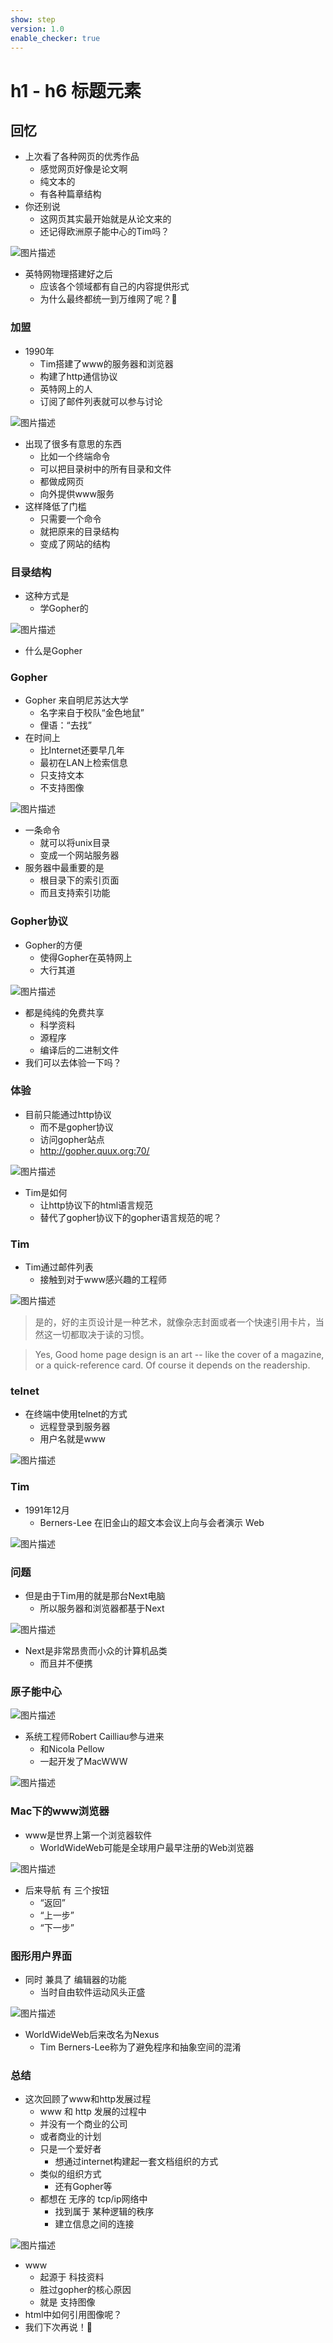 ```yaml
---
show: step
version: 1.0
enable_checker: true
---
```


# h1 - h6 标题元素

## 回忆

- 上次看了各种网页的优秀作品
	- 感觉网页好像是论文啊
	- 纯文本的
	- 有各种篇章结构
- 你还别说
	- 这网页其实最开始就是从论文来的
	- 还记得欧洲原子能中心的Tim吗？

![图片描述](https://doc.shiyanlou.com/courses/uid1190679-20240730-1722308297056)

- 英特网物理搭建好之后
	- 应该各个领域都有自己的内容提供形式
	- 为什么最终都统一到万维网了呢？🤔

### 加盟

- 1990年
	- Tim搭建了www的服务器和浏览器
	- 构建了http通信协议
	- 英特网上的人
	- 订阅了邮件列表就可以参与讨论

![图片描述](https://doc.shiyanlou.com/courses/uid1190679-20240730-1722306439130)

- 出现了很多有意思的东西
	- 比如一个终端命令
	- 可以把目录树中的所有目录和文件
	- 都做成网页
	- 向外提供www服务
- 这样降低了门槛
	- 只需要一个命令
	- 就把原来的目录结构
	- 变成了网站的结构

### 目录结构

- 这种方式是
	- 学Gopher的

![图片描述](https://doc.shiyanlou.com/courses/uid1190679-20240730-1722308803248)

- 什么是Gopher

### Gopher

- Gopher 来自明尼苏达大学	
	- 名字来自于校队“金色地鼠”
	- 俚语：“去找”
- 在时间上
	- 比Internet还要早几年
	- 最初在LAN上检索信息
	- 只支持文本
	- 不支持图像

![图片描述](https://doc.shiyanlou.com/courses/uid1190679-20240730-1722309273187)

- 一条命令	
	- 就可以将unix目录
	- 变成一个网站服务器
- 服务器中最重要的是
	- 根目录下的索引页面
	- 而且支持索引功能

### Gopher协议

- Gopher的方便
	- 使得Gopher在英特网上
	- 大行其道

![图片描述](https://doc.shiyanlou.com/courses/uid1190679-20240730-1722309711991)

- 都是纯纯的免费共享
	- 科学资料
	- 源程序
	- 编译后的二进制文件
- 我们可以去体验一下吗？

### 体验

- 目前只能通过http协议
	- 而不是gopher协议
	- 访问gopher站点
	- http://gopher.quux.org:70/

![图片描述](https://doc.shiyanlou.com/courses/uid1190679-20240730-1722311017984)

- Tim是如何
	- 让http协议下的html语言规范
	- 替代了gopher协议下的gopher语言规范的呢？

### Tim

- Tim通过邮件列表
	-	接触到对于www感兴趣的工程师

![图片描述](https://doc.shiyanlou.com/courses/uid1190679-20240730-1722311446515)

> 是的，好的主页设计是一种艺术，就像杂志封面或者一个快速引用卡片，当然这一切都取决于读的习惯。

> Yes, Good home page design is an art -- like the cover of a magazine,  
or a quick-reference card. Of course it depends on the readership.

### telnet

- 在终端中使用telnet的方式
	- 远程登录到服务器
	- 用户名就是www

![图片描述](https://doc.shiyanlou.com/courses/uid1190679-20240730-1722328944584)

### Tim

- 1991年12月
	- Berners-Lee 在旧金山的超文本会议上向与会者演示 Web

![图片描述](https://doc.shiyanlou.com/courses/uid1190679-20240730-1722311242210)


### 问题

- 但是由于Tim用的就是那台Next电脑
	- 所以服务器和浏览器都基于Next

![图片描述](https://doc.shiyanlou.com/courses/uid1190679-20240817-1723897942799)

- Next是非常昂贵而小众的计算机品类
	- 而且并不便携 

### 原子能中心

![图片描述](https://doc.shiyanlou.com/courses/uid1190679-20240730-1722328973080)

- 系统工程师Robert Cailliau参与进来
	- 和Nicola Pellow
	- 一起开发了MacWWW

![图片描述](https://doc.shiyanlou.com/courses/uid1190679-20240730-1722347401171)

###  Mac下的www浏览器

- www是世界上第一个浏览器软件
	- WorldWideWeb可能是全球用户最早注册的Web浏览器

![图片描述](https://doc.shiyanlou.com/courses/uid1190679-20240922-1726992513415)

- 后来导航 有 三个按钮
	- “返回”
	- “上一步”
	- “下一步”

### 图形用户界面

- 同时 兼具了 编辑器的功能
	- 当时自由软件运动风头正盛

![图片描述](https://doc.shiyanlou.com/courses/uid1190679-20240730-1722347322388)

- WorldWideWeb后来改名为Nexus
	- Tim Berners-Lee称为了避免程序和抽象空间的混淆

### 总结
- 这次回顾了www和http发展过程
	- www 和 http 发展的过程中
	- 并没有一个商业的公司
	- 或者商业的计划
	- 只是一个爱好者
		- 想通过internet构建起一套文档组织的方式
	- 类似的组织方式
		- 还有Gopher等
	- 都想在 无序的 tcp/ip网络中
		- 找到属于 某种逻辑的秩序
		- 建立信息之间的连接

![图片描述](https://doc.shiyanlou.com/courses/uid1190679-20240730-1722347995390)

- www 
	- 起源于 科技资料
	- 胜过gopher的核心原因
	- 就是 支持图像
- html中如何引用图像呢？
- 我们下次再说！👋